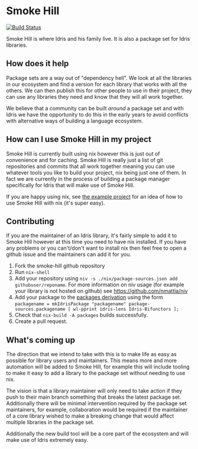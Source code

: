 # Smoke Hill

[![Build Status](https://travis-ci.com/shmish111/smoke-hill.svg?branch=main)](https://travis-ci.com/shmish111/smoke-hill)

Smoke Hill is where Idris and his family live. It is also a package set for Idris libraries.

## How does it help

Package sets are a way out of "dependency hell". We look at all the libraries in our ecosystem and find a version for each library that works with all the others. We can then publish this for other people to use in their project, they can use any libraries they need and know that they will all work together.

We believe that a community can be built _around_ a package set and with Idris we have the opportunity to do this in the early years to avoid conflicts with alternative ways of building a language ecosystem.

## How can I use Smoke Hill in my project

Smoke Hill is currently built using nix however this is just out of convenience and for caching. Smoke Hill is really just a list of git repositories and commits that all work together meaning you can use whatever tools you like to build your project, nix being just one of them. In fact we are currently in the process of building a package manager specifically for Idris that will make use of Smoke Hill.

If you are happy using nix, see [the example project](./example) for an idea of how to use Smoke Hill with nix (it's super easy).

## Contributing

If you are the maintainer of an Idris library, it's fairly simple to add it to Smoke Hill however at this time you need to have nix installed. If you have any problems or you can't/don't want to install nix then feel free to open a github issue and the maintainers can add it for you.

1. Fork the smoke-hill github repository
2. Run `nix-shell`
3. Add your repository using `niv -s ./nix/package-sources.json add githubuser/reponame`. For more information on niv usage (for example your library is not hosted on github) see https://github.com/nmattia/niv
4. Add your package to the [packages derivation](https://github.com/shmish111/smoke-hill/blob/master/nix/packages.nix) using the form `packagename = mkIdrisPackage "packagename" package-sources.packagename [ wl-pprint idris-lens Idris-Bifunctors ];`
5. Check that `nix-build -A packages` builds successfully.
5. Create a pull request.

## What's coming up

The direction that we intend to take with this is to make life as easy as possible for library users and maintainers. This means more and more automation will be added to Smoke Hill, for example this will include tooling to make it easy to add a library to the package set without needing to use nix. 

The vision is that a library maintainer will only need to take action if they push to their main branch something that breaks the latest package set. Additionally there will be minimal intervention required by the package set maintainers, for example, collaboration would be required if the maintainer of a core library wished to make a breaking change that would affect multiple libraries in the package set.

Additionally the new build tool will be a core part of the ecosystem and will make use of Idris extremely easy.
